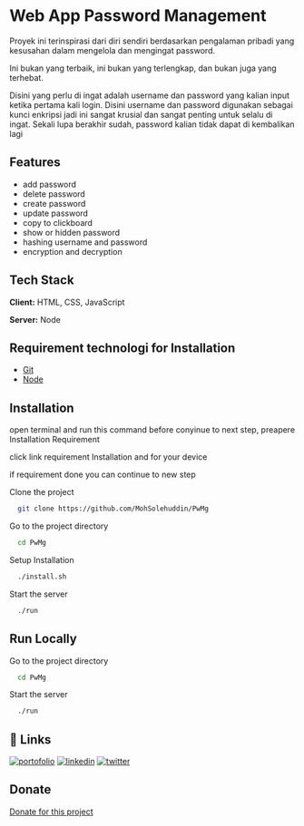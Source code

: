 # Web App Password Management
Proyek ini terinspirasi dari diri sendiri berdasarkan pengalaman pribadi yang kesusahan dalam mengelola dan mengingat password.

Ini bukan yang terbaik, ini bukan yang terlengkap, dan bukan juga yang terhebat.

Disini yang perlu di ingat adalah username dan password yang kalian input ketika pertama kali login. Disini username dan password digunakan sebagai kunci enkripsi jadi ini sangat krusial dan sangat penting untuk selalu di ingat. Sekali lupa berakhir sudah, password kalian tidak dapat di kembalikan lagi

## Features

- add password
- delete password
- create password
- update password
- copy to clickboard
- show or hidden password
- hashing username and password
- encryption and decryption
## Tech Stack

**Client:** HTML, CSS, JavaScript

**Server:** Node
## Requirement technologi for Installation
- [Git](https://git.org)
- [Node](https://nodejs.org/download)

## Installation
open terminal and run this command
before conyinue to next step, preapere Installation Requirement

click link requirement Installation and for your device

if requirement done you can continue to new step

Clone the project
```bash
  git clone https://github.com/MohSolehuddin/PwMg
```
Go to the project directory
```bash
  cd PwMg
```
Setup Installation
```bash
  ./install.sh
```
Start the server
```bash
  ./run
```

## Run Locally
Go to the project directory
```bash
  cd PwMg
```
Start the server
```bash
  ./run
```

## 🔗 Links
[![portofolio](https://img.shields.io/badge/my_portfolio-000?style=for-the-badge&logo=ko-fi&logoColor=white)](https://msytc.vercel.app)
[![linkedin](https://img.shields.io/badge/linkedin-0A66C2?style=for-the-badge&logo=linkedin&logoColor=white)](www.linkedin.com/in/moh-solehuddin190805)
[![twitter](https://img.shields.io/badge/twitter-1DA1F2?style=for-the-badge&logo=twitter&logoColor=white)](https://twitter.com/@msytcode)

## Donate
[Donate for this project](https://mayar.to/msytc)